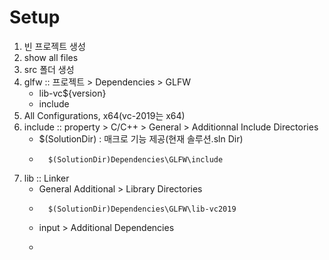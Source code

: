 # Setup

1. 빈 프로젝트 생성
2. show all files
3. src 폴더 생성
4. glfw :: 프로젝트 > Dependencies > GLFW
    - lib-vc${version}
    - include
5. All Configurations, x64(vc-2019는 x64)
5. include :: property > C/C++ > General > Additionnal Include Directories
    - $(SolutionDir) : 매크로 기능 제공(현재 솔루션.sln Dir)
    - ```
        $(SolutionDir)Dependencies\GLFW\include
6. lib :: Linker 
    - General Additional > Library Directories
    - ```
        $(SolutionDir)Dependencies\GLFW\lib-vc2019
    - input > Additional Dependencies
    - ``` glfw3.lib
